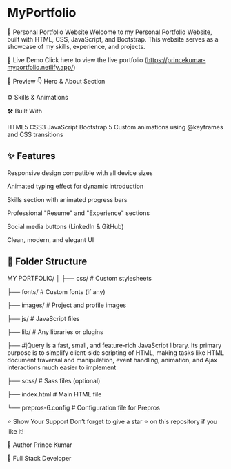 
# MyPortfolio
💼 Personal Portfolio Website Welcome to my Personal Portfolio Website, built with HTML, CSS, JavaScript, and Bootstrap. This website serves as a showcase of my skills, experience, and projects.
 
🔗 Live Demo Click here to view the live portfolio (https://princekumar-myportfolio.netlify.app/)

📸 Preview 👇 Hero & About Section

⚙️ Skills & Animations

🛠️ Built With

HTML5 CSS3 JavaScript Bootstrap 5 Custom animations using @keyframes and CSS transitions



## ✨ Features
Responsive design compatible with all device sizes

Animated typing effect for dynamic introduction

Skills section with animated progress bars

Professional "Resume" and "Experience" sections

Social media buttons (LinkedIn & GitHub)

Clean, modern, and elegant UI
## 📁 Folder Structure

MY PORTFOLIO/ │ ├── css/ # Custom stylesheets

├── fonts/ # Custom fonts (if any)

├── images/ # Project and profile images

├── js/ # JavaScript files

├── lib/ # Any libraries or plugins

├── #jQuery is a fast, small, and feature-rich JavaScript library. Its primary purpose is to simplify client-side scripting of HTML, making tasks like HTML document traversal and manipulation, event handling, animation, and Ajax interactions much easier to implement

├── scss/ # Sass files (optional)

├── index.html # Main HTML file

└── prepros-6.config # Configuration file for Prepros

⭐ Show Your Support Don’t forget to give a star ⭐ on this repository if you like it!

👤 Author Prince Kumar

🔭 Full Stack Developer

